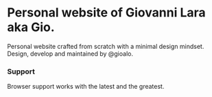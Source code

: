 # Personal website of Giovanni Lara aka Gio.

Personal website crafted from scratch with a minimal design mindset. Design, develop and maintained by @gioalo.

### Support

Browser support works with the latest and the greatest.

